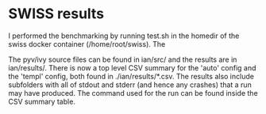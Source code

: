 # SWISS results

I performed the benchmarking by running test.sh in the homedir of the swiss docker container (/home/root/swiss).  The 

The pyv/ivy source files can be found in ian/src/ and the results are in ian/results/.  There is now a top level CSV summary for the 'auto' config and the 'templ' config, both found in ./ian/results/\*.csv.  The results also include subfolders with all of stdout and stderr (and hence any crashes) that a run may have produced.  The command used for the run can be found inside the CSV summary table.
